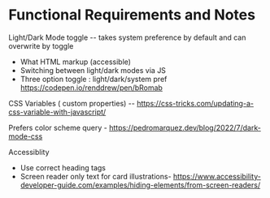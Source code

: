 # Functional Requirements and Notes

Light/Dark Mode toggle -- takes system preference by default and can overwrite by toggle

- What HTML markup (accessible)
- Switching between light/dark modes via JS
- Three option toggle : light/dark/system pref https://codepen.io/renddrew/pen/bRomab

CSS Variables ( custom properties) -- https://css-tricks.com/updating-a-css-variable-with-javascript/

Prefers color scheme query - https://pedromarquez.dev/blog/2022/7/dark-mode-css

Accessiblity

- Use correct heading tags
- Screen reader only text for card illustrations- https://www.accessibility-developer-guide.com/examples/hiding-elements/from-screen-readers/
